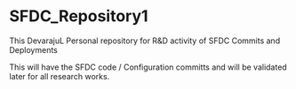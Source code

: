 # SFDC_Repository1
This DevarajuL Personal repository for R&amp;D activity of SFDC Commits and Deployments

This will have the SFDC code / Configuration committs and will be validated later for all research works.
